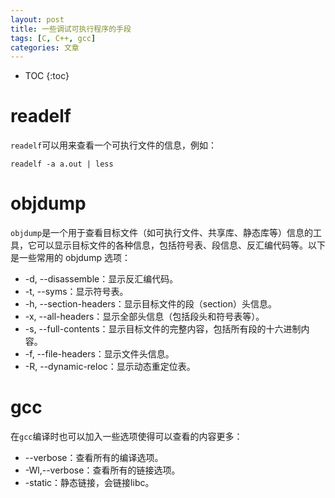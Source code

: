```yaml
---
layout: post
title: 一些调试可执行程序的手段
tags: [C, C++, gcc]
categories: 文章
---
```


* TOC
{:toc}

# readelf

`readelf`可以用来查看一个可执行文件的信息，例如：

```shell
readelf -a a.out | less
```

# objdump

`objdump`是一个用于查看目标文件（如可执行文件、共享库、静态库等）信息的工具，它可以显示目标文件的各种信息，包括符号表、段信息、反汇编代码等。以下是一些常用的 objdump 选项：

- -d, --disassemble：显示反汇编代码。
- -t, --syms：显示符号表。
- -h, --section-headers：显示目标文件的段（section）头信息。
- -x, --all-headers：显示全部头信息（包括段头和符号表等）。
- -s, --full-contents：显示目标文件的完整内容，包括所有段的十六进制内容。
- -f, --file-headers：显示文件头信息。
- -R, --dynamic-reloc：显示动态重定位表。

# gcc

在`gcc`编译时也可以加入一些选项使得可以查看的内容更多：

- --verbose：查看所有的编译选项。
- -Wl,--verbose：查看所有的链接选项。
- -static：静态链接，会链接libc。